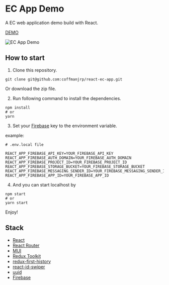 # EC App Demo

A EC web application demo build with React.

[DEMO](https://react-ec-app.vercel.app/)

![EC App Demo](https://res.cloudinary.com/coffmanjrp-dev/image/upload/v1645570687/coffmanjrp.io/react_ec_app_7f5e82ad67.png)

## How to start

1. Clone this repository.

```
git clone git@github.com:coffmanjrp/react-ec-app.git
```

Or download the zip file.

2. Run following command to install the dependencies.

```
npm install
# or
yarn
```

3. Set your [Firebase](https://firebase.google.com/) key to the environment variable.

example:

```
# .env.local file

REACT_APP_FIREBASE_API_KEY=YOUR_FIREBASE_API_KEY
REACT_APP_FIREBASE_AUTH_DOMAIN=YOUR_FIREBASE_AUTH_DOMAIN
REACT_APP_FIREBASE_PROJECT_ID=YOUR_FIREBASE_PROJECT_ID
REACT_APP_FIREBASE_STORAGE_BUCKET=YOUR_FIREBASE_STORAGE_BUCKET
REACT_APP_FIREBASE_MESSAGING_SENDER_ID=YOUR_FIREBASE_MESSAGING_SENDER_ID
REACT_APP_FIREBASE_APP_ID=YOUR_FIREBASE_APP_ID
```

4. And you can start localhost by

```
npm start
# or
yarn start
```

Enjoy!

## Stack

- [React](https://reactjs.org/)
- [React Router](https://reactrouter.com/)
- [MUI](https://mui.com/)
- [Redux Toolkit](https://redux-toolkit.js.org/)
- [redux-first-history](https://wy5qw1125l.codesandbox.io/)
- [react-id-swiper](https://react-id-swiper.ashernguyen.site/)
- [uuid](https://github.com/uuidjs/uuid)
- [Firebase](https://firebase.google.com/)
